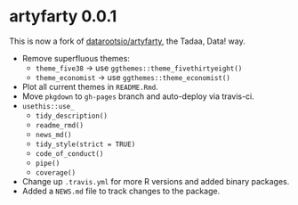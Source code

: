 # artyfarty 0.0.1

This is now a fork of [datarootsio/artyfarty](https://github.com/datarootsio/artyfarty), the Tadaa, Data! way.

- Remove superfluous themes:
    - `theme_five38` -> use `ggthemes::theme_fivethirtyeight()`
    - `theme_economist` -> use `ggthemes::theme_economist()`
- Plot all current themes in `README.Rmd`.
- Move `pkgdown` to `gh-pages` branch and auto-deploy via travis-ci.
- `usethis::use_`
    - `tidy_description()`
    - `readme_rmd()`
    - `news_md()`
    - `tidy_style(strict = TRUE)`
    - `code_of_conduct()`
    - `pipe()`
    - `coverage()`
- Change up `.travis.yml` for more R versions and added binary packages.
- Added a `NEWS.md` file to track changes to the package.
